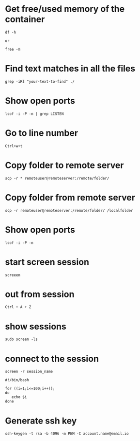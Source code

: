 [tags]: <> (linux, memory, free, usage)
# Get free/used memory of the container
```
df -h

or 

free -m
```
[tags-end]: <>


[tags]: <> (linux, text, find)
# Find text matches in all the files
```
grep -iRl "your-text-to-find" ./
```
[tags-end]: <>


[tags]: <> (linux, text, find)
# Show open ports
```
lsof -i -P -n | grep LISTEN
```
[tags-end]: <>


[tags]: <> (linux, nano, linenumber)
# Go to line number
```
Ctrl+w+t
```
[tags-end]: <>

[tags]: <> (ssh, scp, copy)
# Copy folder to remote server
```
scp -r * remoteuser@remoteserver:/remote/folder/
```
[tags-end]: <>


[tags]: <> (ssh, scp, copy)
# Copy folder from remote server
```
scp -r remoteuser@remoteserver:/remote/folder/ /localfolder
```
[tags-end]: <>

[tags]: <> (linux, ports, lsof)
# Show open ports
```
lsof -i -P -n
```
[tags-end]: <>

[tags]: <> (linux, screen, session, process)
# start screen session 
```
screeen 
```

# out from session
```
Ctrl + A + Z
```


# show sessions
```
sudo screen -ls
```

# connect to the session 
```
screen -r session_name
```
[tags-end]: <>


[tags]: <> (linux, bash, loop, for)

```
#!/bin/bash

for ((i=1;i<=100;i++)); 
do 
   echo $i
done
```
[tags-end]: <>

[tags]: <> (linux, keygen, ssh, generate)
# Generate ssh key

```
ssh-keygen -t rsa -b 4096 -m PEM -C account.name@email.io
```
[tags-end]: <>
